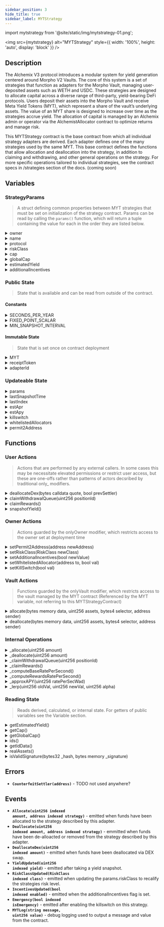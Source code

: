 ```yaml
---
sidebar_position: 3
hide_title: true
sidebar_label: MYTStrategy
---
```


import mytstrategy from '@site/static/img/mytstrategy-01.png';

<img src={mytstrategy} alt="MYTStrategy" style={{ width: '100%', height: 'auto', display: 'block' }} />

## Description

The Alchemix V3 protocol introduces a modular system for yield generation centered around Morpho V2 Vaults. The core of this system
is a set of strategies that function as adapters for the Morpho Vault, managing user-deposited assets such as WETH and USDC. These
strategies are designed to allocate capital across a diverse range of third-party, yield-bearing DeFi protocols. Users deposit their assets
into the Morpho Vault and receive Meta Yield Tokens (MYT), which represent a share of the vault’s underlying assets. The value of an MYT
share is designed to increase over time as the strategies accrue yield. The allocation of capital is managed by an Alchemix admin or
operator via the AlchemistAllocator contract to optimize returns and manage risk.

This MYTStrategy contract is the base contract from which all individual strategy adapters are derived. Each adapter defines one of the many strategies used by the same MYT.
This base contract defines the functions that allow allocation and deallocation into the strategy, in addition to claiming and withdrawing, and other general operations on the strategy.
For more specific operations tailored to individual strategies, see the contract specs in /strategies section of the docs. (coming soon)

## Variables

### StrategyParams

> A struct defining common properties between MYT strategies that must be set on initialization of the strategy contract. Params can be read by calling the `params()` function, which will return a tuple containing the value for each in the order they are listed below.

<details>
  <summary>owner</summary>

- **Description** - The owner of this MYT contract instance.
- **Type** - address
- **Used By** - none. Set once on contract deployment. NOTE: the param that is used to set this on deployment is also used to set the owner of the contract, which is used to restrict access to certain functions. This property param.owner shares that value, but not it's function.
- **Updated By** - none. Set once on contract deployment.
</details>
<details>
  <summary>name</summary>

- **Description** - The name of the MYT strategy
- **Type** - string
- **Used By** - none. This is just informative metadata
- **Updated By** - none. Set once on contract deployment.
</details>
<details>
  <summary>protocol</summary>

- **Description** - The name of the protocol running the underlying strategy.
- **Type** - string
- **Used By** - none. This is just informative metadata
- **Updated By** - none. Set once on contract deployment.
</details>
<details id="Variables_riskClass">
  <summary>riskClass</summary>

- **Description** - The risk classification for the underlying strategy. Used
- **Type** - RiskClass (an enum with possible values of LOW, MEDIUM, or HIGH)
- **Used By** - none. This is informative metadata.
- **Updated By**
  - `setRiskClass(RiskClass newClass)`
- **Notified By** - [`RiskClassUpdated()`](/dev/myt/myt-contract#Events_RiskClassUpdated)
</details>
<details>
  <summary>cap</summary>

- **Description** - TODO unused
- **Type** - uint256
- **Used By** - none. TODO
- **Updated By** - none TODO
- **Read By** - `getCap()`
</details>
<details>
  <summary>globalCap</summary>

- **Description** - TODO unused
- **Type** - uint256
- **Used By** - none. TODO
- **Updated By** - none TODO
- **Read By** - [`getGlobalCap()`](/dev/myt/myt-contract#ReadingState_getGlobalCap)
</details>
<details>
  <summary>estimatedYield</summary>

- **Description** - The estimated yield of the strategy. TODO what is this denominated in?
- **Type** - uint256
- **Used By** - none. This is informative metadata.
- **Updated By** - none. This is informative metatdata. TODO - confirm
- **Read By** - [`getEstimatedYield()`](/dev/myt/myt-contract#ReadingState_getEstimatedYield)
</details>
<details>
  <summary>additionalIncentives</summary>

- **Description** - A true/false value indicating whether or not there are additional incentives on top of the base functioning of the strategy
- **Type** - bool
- **Used By**
  - [`snapshotYield()`](/dev/myt/myt-contract#UserActions_snapshotYield)
- **Updated By** - `setAdditionalIncentives(bool newValue)`
</details>

### Public State

> State that is available and can be read from outside of the contract.

#### Constants

<details>
  <summary>SECONDS_PER_YEAR</summary>

- **Description** - Set to 365 days. Used in yield calculations.
- **Type** - uint256
- **Used By**
  - [`snapshotYield`](/dev/myt/myt-contract#UserActions_snapshotYield)
  - [`_approxAPY`](/dev/myt/myt-contract#InternalOperations_approxAPY)
- **Updated By** - none. Contant variable
- **Read By** - `SECONDS_PER_YEAR()` - will return a uint256 value representing seconds
</details>
<details>
  <summary>FIXED_POINT_SCALAR</summary>

- **Description** - A multiplier that is used to be able to do fixed point math, since solidity does not natively handle decimals. Like ERC20 tokens which typically use 18 decimals, it expresses 1 as 1e18. Anything less is a fraction of 1.
- **Type** - uint256
- **Used By**
  - [`_approxAPY`](/dev/myt/myt-contract#InternalOperations_approxAPY)
  - [`_lerp`](/dev/myt/myt-contract#InternalOperations_lerp)
- **Updated By** - none. Constant varible.
- **Read By** - `FIXED_POINT_SCALAR()`
</details>
<details>
  <summary>MIN_SNAPSHOT_INTERVAL</summary>

- **Description** - A value in seconds set to 1 day.
- **Type** - uint256
- **Used By**
  - [`snapshotYield`](/dev/myt/myt-contract#UserOperations_snapshotYield)
- **Updated By** - none. Constant varible.
- **Read By** - `MIN_SNAPSHOT_INTERVAL()` - returns a uint representing seconds
</details>

#### Immutable State

> State that is set once on contract deployment

<details>
  <summary>MYT</summary>

- **Description** - A Morpho VaultV2 contract which manages and allocates to individual strategies through adapters such as this one.
- **Type** - IVault2
- **Used By**
  - [Vault Actions](/dev/myt/myt-contract#VaultActions)
- **Updated By** - none
- **Read By** - `MYT()` - will return the address of the Vault2 contract, since MYT is a contract type.
</details>
<details>
  <summary>receiptToken</summary>

- **Description** - The address of the erc20 token contract for the reciept token users get for depositing into the MYT contract.
- **Type** - address
- **Used By**
  - [`deallocateDex(bytes calldata quote, bool prevSettler)`](/dev/myt/myt-contract#UserActions_deallocateDex)
  - [`setPermit2Address(address newAddress)`](/dev/myt/myt-contract#OwnerActions_setPermit2Address)
- **Updated By** - none
- **Read By** - `receiptToken()`
</details>
<details id="Variables_adapterId">
  <summary>adapterId</summary>

- **Description** - A hash of the protocol serving as an id for reporting on allocations/deallocations to the strategy.
- **Type** - bytes32
- **Used By**
  - [`allocate(bytes memory data, uint256 assets, bytes4 selector, address sender)`](/dev/myt/myt-contract#VaultActions_allocate)
  - [`deallocate(bytes memory data, uint256 assets, bytes4 selector, address sender)`](/dev/myt/myt-contract#VaultActions_deallocate)
- **Updated By** - none
- **Read By** - `ids()` - returns an array of size 1, where the first index contains this id.
</details>

### Updateable State

<details>
  <summary>params</summary>

- **Description** - The list of params passed at deployment-time describing the strategy. Some can be edited. For more information see the StrategyParams type above.
- **Type** - StrategyParams
- **Used By**
  - [`snapshotYield`](/dev/myt/myt-contract#UserOperations_snapshotYield)
  - [`getIdData()`](/dev/myt/myt-contract#ReadingState_getIdData)
  - [`getCap()`](/dev/myt/myt-contract#ReadingState_getCap)
  - [`getGlobalCap()`](/dev/myt/myt-contract#ReadingState_getGlobalCap)
- **Updated By**
  - `setRiskClass()`
  - `setAdditionalIncentives()`
- **Read By** - `params()` - returns a tuple containing all StrategyParam property values in the order listed in the Struct definition above.
</details>
<details>
  <summary>lastSnapshotTime</summary>

- **Description** - The last time the `snapshotYield()` function was successfully run.
- **Type** - uint256
- **Used By**
  - [`snapshotYield`](/dev/myt/myt-contract#UserOperations_snapshotYield)
- **Updated By**
  - [`snapshotYield`](/dev/myt/myt-contract#UserOperations_snapshotYield)
- **Read By** - `lastSnapshotTime()`
</details>
<details>
  <summary>lastIndex</summary>

- **Description** - The last recorded price-per-share of the underlying strategy. Each time `snapshotYield()` is called, the strategy implementation (derivation of this base contract) `_computeBaseRatePerSecond()` is called which calculates the base yield rate, in addition to getting the new price-per-share value for the strategy. That is then recorded as the lastIndex. This value is used to help calculate total yield earned since that last snapshot.
- **Type** - uint256
- **Used By**
  - [`snapshotYield`](/dev/myt/myt-contract#UserOperations_snapshotYield)
- **Updated By**
  - [`snapshotYield`](/dev/myt/myt-contract#UserOperations_snapshotYield)
- **Read By** - `lastIndex()`
</details>
<details>
  <summary>estApr</summary>

- **Description** - The last recorded estimated non-compounding APR of the underlying strategy. Scaled by 1e18. (1e18 = 100%, 5e17 = 50%, etc.)
- **Type** - uint256
- **Used By**
  - [`snapshotYield`](/dev/myt/myt-contract#UserOperations_snapshotYield)
- **Updated By**
  - [`snapshotYield`](/dev/myt/myt-contract#UserOperations_snapshotYield)
- **Read By** - `estApr()`
</details>
<details>
  <summary>estApy</summary>

- **Description** - The last recorded estimated compounding APY for the underlying strategy. Scaled by 1e18. (1e18 = 100%, 5e17 = 50%, etc.)
- **Type** - uint256
- **Used By**
  - [`snapshotYield`](/dev/myt/myt-contract#UserOperations_snapshotYield)
- **Updated By**
  - [`snapshotYield`](/dev/myt/myt-contract#UserOperations_snapshotYield)
- **Read By** - `estApy()`
</details>
<details>
  <summary>killswitch</summary>

- **Description** - A true/false toggle that freezes all fund-moving actions. Vault allocate/deallocate simply exit with no operations done, and operator-initiated moves revert. Nothing is auto-unstaked or withdrawn. It’s a circuit breaker, not an unwinder.
- **Type** - bool
- **Used By**
  - [`allocate`](/dev/myt/myt-contract#VaultActions_allocate)
  - [`deallocate`](/dev/myt/myt-contract#VaultActions_deallocate)
  - [`deallocateDex`](/dev/myt/myt-contract#VaultActions_deallocateDex)
  - [`claimWithdrawalQueue`](/dev/myt/myt-contract#UserActions_claimWithdrawalQueue)
  - [`claimRewards`](/dev/myt/myt-contract#UserActions_claimRewards)
- **Updated By**
  - `setKillswitch(bool value)`
- **Read By** - `killswitch()`
</details>
<details>
  <summary>whitelistedAllocators</summary>

- **Description** - A mapping of addresses which are allowed to call functions that move funds.
- **Type** - mapping(address => bool)
- **Used By**
  - [`deallocateDex`](/dev/myt/myt-contract#UserActions_deallocateDex)
  - [`claimWithdrawalQueue`](/dev/myt/myt-contract#UserActions_claimWithdrawalQueue)
- **Updated By**
  - `setWhitelistedAllocator(address to, bool val)`
- **Read By** - `whitelistedAllocators(address)` - returns a true/false value indicating whether or not the address passed is a whitelisted allocator
</details>
<details>
  <summary>permit2Address</summary>

- **Description** - The address of the Permit2 router contract to be used. Permit2 is a universal approval and transfer router that standardizes those processes through one contract.  
  Instead of granting separate approvals to each DEX or contract, the strategy grants a single allowance to Permit2, which then validates signed off-chain transfer authorizations.
- **Type** - address
- **Used By**
  - `constructor(address _myt, StrategyParams memory _params, address _permit2address, address_receiptToken)`
  - [`setPermit2Address(address newAddress)`](/dev/myt/myt-contract#OwnerActions_setPermit2Address)
  - [`isValidSignature(bytes32 _hash, bytes memory _signature)`](/dev/myt/myt-contract#UserActions_isValidSignature)
- **Updated By**
  - [`setPermit2Address(address newAddress)`](/dev/myt/myt-contract#OwnerActions_setPermit2Address)
- **Read By** - `permit2Address()`
</details>

## Functions

### User Actions

> Actions that are performed by any external callers. In some cases this may be necessitate elevated permissions or restrict user access, but these are one-offs rather than patterns of actors decsribed by traditional only\_ modifiers.

<details id="UserActions_deallocateDex">
  <summary>deallocateDex(bytes calldata quote, bool prevSettler)</summary>

- **Description** - Executes a deallocation through the 0x DEX Settler contract, allowing whitelistedAllocators to move or sell assets directly from the strategy. This bypasses standard withdrawal queue logic and is typically used in emergency or rebalancing scenarios.
  - `@param quote` - ABI-encoded calldata for a verified 0x swap quote, representing the DEX trade to perform.
  - `@param prevSettler` - Boolean flag indicating whether to use the previous Settler contract (`true`) or the current one (`false`).
- **Visibility Specifier** - external
- **State Mutability Specifier** - nonpayable
- **Returns** - `uint256 ret` - The amount of receipt tokens deallocated through the DEX trade. (the amount that balance of receipt tokens has increase by)
- **Emits**
  - [`DeallocateDex(uint256 amountDeallocated)`](/dev/myt/myt-contract#Events_DeallocateDex)
- **Reverts** - With `"emergency"` if `killswitch == true` - With `"PD"` if `msg.sender` is not an active whitelistedAllocator - With `"SF"` if the Settler call fails
- If the 0x swap parameters or slippage creates an invalid swap quote
</details>
<details id="UserActions_claimWithdrawalQueue">
  <summary>claimWithdrawalQueue(uint256 positionId)</summary>

- **Description** - Handles claiming withdrawals from strategies that implement a withdrawal queue system.<br/><br/>
  First checks that the caller is a whitelistedAllocator and that the strategy is not in emergency mode, then delegates to the internal function `_claimWithdrawalQueue()` which is overrideen and defined in derived strategy implementations.
  - `@param positionId` - The ID of the position to claim for from the underlying protocol.
- **Visibility Specifier** - public
- **State Mutability Specifier** - nonpayable
- **Returns** - `uint256 ret` - The amount of assets claimed from the withdrawal queue (returned by the strategy-specific implementation).
- **Emits** - none
- **Reverts** - With `"PD"` if `msg.sender` is not whitelisted
- With `"emergency"` if `killSwitch == true`
</details>
<details id="UserActions_claimRewards">
  <summary>claimRewards()</summary>

- **Description** - Claims any pending reward tokens from the underlying strategy’s protocol<br/><br/>
  First verifies that the strategy is not in emergency mode then delegates to the internal `_claimRewards()` implementation, which must be overrideen in derived contracts to define protocol-specific claiming logic.
- **Visibility Specifier** - public
- **State Mutability Specifier** - nonpayable
- **Returns** - `uint256` - The amount of reward tokens claimed, as defined by the derived implementation.
- **Emits** - none
- **Reverts** - With `"emergency"` if `killSwitch == true`
</details>
<details id="UserOperations_snapshotYield">
  <summary>snapshotYield()</summary>

- **Description** - Recomputes the strategies estimated rates for base yield and incentives yield and returns an aggregate estimated apy scaled by 1e18. (1e18 = 100%)<br/><br/>
  First ensures that the `MINIMUM_SNAPSHOT_INTERVAL` has passed since the last call to prevent griefing, then calls internal functions `_computeBaseRatePerSecond()` and `_computeRewardsRatePerSecond()`, both of which are implemented in derived contracts, to calculate the most up-to-date current rates. Then those rates are combined and projected out a year. A smoothign rate of .7 is then applied, and passed with the newly calculated rates to the internal `_lerp()` function to calculate estimated rates from the new snapshot and the previously snaphshotted rate.
- **Visibility Specifier** - public
- **State Mutability Specifier** - nonpayable
- **Returns** - `uint256 estApy`
- **Emits**
  - [`YieldUpdated(uint256 estApy)`](/dev/myt/myt-contract#Events_YieldUpdated)
- **Reverts** - none
</details>

### Owner Actions

> Actions guarded by the onlyOwner modifier, which restricts access to the owner set at deployment time

<details id="OwnerActions_setPermit2Address">
  <summary>setPermit2Address(address newAddress)</summary>

- **Description** - Updates the [`permit2Address`](/dev/myt/myt-contract#Variables_permit2Address) used for token transfer approvals through the Permit2 router contract.<br/><br/>
  First revokes existing token approvals from the old Permit2 address, grants maximum allowance to the new Permit2 address for the MYT `receiptToken`, and then updates the stored `permit2Address` value.
  - `@param newAddress` - the new Permit2 router contract address
- **Visibility Specifier** - public
- **State Mutability Specifier** - nonpayable
- **Emits** - none
- **Reverts**
- With `"Zero address"` if `newAddress` is the zero address
</details>
<details id="OwnerActions_setRiskClass">
  <summary>setRiskClass(RiskClass newClass)</summary>

- **Description** - Updates the [`params.riskClass`](/dev/myt/myt-contract#Variables_riskClass) to recategorize the strategy under a new risk class
  - `@param newClass` - new risk category for the strategy (LOW, MEDIUM, HIGH)
- **Visibility Specifier** - public
- **State Mutability Specifier** - nonpayable
- **Emits**
  - [`RiskClassUpdated(RiskClass newClass)`](/dev/myt/myt-contract#Events_RiskClassUpdated)
- **Reverts** - none
</details>
<details id="OwnerActions_setAdditionalIncentives">
  <summary>setAdditionalIncentives(bool newValue)</summary>

- **Description** - Enables or disables tracking of additional incentive tokens earned by the strategy in yield calculations.
  - `@param newValue` - true or false value to enable or disable
- **Visibility Specifier** - public
- **State Mutability Specifier** - nonpayable
- **Emits**
  - [`IncentivesUpdated(bool newValue)`](/dev/myt/myt-contract#Events_IncentivesUpdated)
- **Reverts** - none
</details>
<details id="OwnerActions_setWhitelistedAllocator">
  <summary>setWhitelistedAllocator(address to, bool val)</summary>

- **Description** - Sets or unsets an address as a whitelisted allocator authorized to call various functions listed under [`UserActions`](/dev/myt/myt-contract#user-actions)
  - `@param to` — address to set or unset as a whitelisted allocator
  - `@param val` — true or false value to set or unset as a whitelisted alloactor
- **Visibility Specifier** - public
- **State Mutability Specifier** - nonpayable
- **Emits** - none
- **Reverts**
- if `to` is the zero address
</details>
<details id="OwnerActions_setKillSwitch">
  <summary>setKillSwitch(bool val)</summary>

- **Description** - Toggles the emergency stop (`killSwitch`) for this strategy. When enabled many operations such as allocations, deallocations, and reward claims are halted to prevent further activity.
  - `@param val` - true to activate emergency mode, false to resume normal operation
- **Visibility Specifier** - public
- **State Mutability Specifier** - nonpayable
- **Modifiers** - [`onlyOwner`](/dev/myt/myt-contract#AccessControl_onlyOwner)
- **Emits**
  - [`Emergency(bool val)`](/dev/myt/myt-contract#Events_Emergency)
- **Reverts** - none
</details>

### Vault Actions

> Functions guarded by the onlyVault modifier, which restricts access to the vault managed by the MYT contract (Referenced by the MYT variable, not referring to this MYTStrategyContract)

<details id="VaultActions_allocate">
  <summary>allocate(bytes memory data, uint256 assets, bytes4 selector, address sender)</summary>

- **Description** - Allocates `assets` from the vault into the underlying strategy, computes the delta between the new allocation and previous allocation, and reports the change.<br/><br/>
  Assets are allocated using an internal call to `_allocate()` which is overrideen and defined in derived strategy contract implementations. If `killSwitch` is enabled, the simply exits with a change of 0.
  - `@param data` - a bytes-encoded representation of the old (current) allocation. Later decoded into an uint256.
  - `@param assets` - the amount of tokens the vault is requesting to allocated to the strategy.
  - `@param selector` - TODO unused and not intherited. Do we need?
  - `@param sender` - TODO unused and not inherited. Do we need?
- **Visibility Specifier** - external
- **State Mutability Specifier** - nonpayable
- **Returns** - (bytes32[] memory strategyIds, int256 change) - A tuple where the first value is an array of size 1 containing the [`adapterId`](/dev/myt/myt-contract#Variables_adapterId), and the second value is a signed 256 bit integer containing the difference between the new allocation and the old allocation
- **Emits**
  - [`Allocate(uint256 amountAllocated, address this)`](/dev/myt/myt-contract#Events_Allocate)
- **Reverts** - none
</details>
<details id="VaultActions_deallocate">
  <summary>deallocate(bytes memory data, uint256 assets, bytes4 selector, address sender)</summary>

- **Description** - Deallocates `assets` from the underlying strategy back to the vault, computes the delta between the new allocation and previous allocation, and reports the change.<br/><br/>
  Assets are withdrawn using an internal call to `_deallocate()` which is overridden and defined in derived strategy contract implementations. If `killSwitch` is enabled, the function exits early with a change of 0.
  - `@param data` - a bytes-encoded representation of the old (current) allocation. Later decoded into an uint256.
  - `@param assets` - the amount of tokens the vault is requesting to deallocate from the strategy.
  - `@param selector` - TODO unused and not inherited. Do we need?
  - `@param sender` - TODO unused and not inherited. Do we need?
- **Visibility Specifier** - external
- **State Mutability Specifier** - nonpayable
- **Returns** - (bytes32[] memory strategyIds, int256 change) - A tuple where the first value is an array of size 1 containing the [`adapterId`](/dev/myt/myt-contract#Variables_adapterId), and the second value is a signed 256 bit integer containing the difference between the new allocation and the old allocation
- **Emits**
  - [`Deallocate(uint256 amountDeallocated, address this)`](/dev/myt/myt-contract#Events_Deallocate)
  - [`MYTLog(string message, uint256 value)`] - emit old allocation, amount deallocated, and resulting new allocation for transparency.
- **Reverts** - none
</details>

### Internal Operations

<details id="InternalOperations_allocate">
  <summary>_allocate(uint256 amount)</summary>

- **Description** - An empty virtual function defining internal logic for how to allocate to a strategy. Must be overridden by derived contracts.
  - `@param amount` - The amount of assets to allocate into the underlying protocol.
- **Visibility Specifier** - internal
- **State Mutability Specifier** - nonpayable
- **Returns** - `uint256 depositReturn` - The amount of assets successfully allocated by the protocol.
- **Emits** - none
- **Reverts** - implementation-dependent
</details>
<details id="InternalOperations_deallocate">
  <summary>_deallocate(uint256 amount)</summary>

- **Description** - An empty virtual function defining internal logic for how to deallocate from a strategy. Must be overridden by derived contracts.
  - `@param amount` - The amount of assets to deallocate or withdraw from the underlying protocol.
- **Visibility Specifier** - internal
- **State Mutability Specifier** - nonpayable
- **Returns** - `uint256 withdrawReturn` - The amount of assets successfully withdrawn from the protocol.
- **Emits** - none
- **Reverts** - implmentation-dependent
</details>
<details id="InternalOperations_claimWithdrawalQueue">
  <summary>_claimWithdrawalQueue(uint256 positionId)</summary>

- **Description** - An empty virtual function defining internal logic for how to claim or withdraw from strategies that utilize a withdrawal queue. Must be overridden by derived contracts.
  - `@param positionId` - The ID of position to claim or withdraw for from the underlying protocol.
- **Visibility Specifier** - internal
- **State Mutability Specifier** - nonpayable
- **Returns** - `uint256 claimAmount` - The amount of assets successfully claimed from the withdrawal queue.
- **Emits** - none
- **Reverts** - implementation-dependent
</details>
<details id="InternalOperations_claimRewards">
  <summary>_claimRewards()</summary>

- **Description** - An empty virtual function defining internal logic for how to claim from a strategy. Must be overridden by derived contracts.
- **Visibility Specifier** - internal
- **State Mutability Specifier** - nonpayable
- **Returns** - `uint256 rewardAmount` - The amount of reward tokens claimed from the protocol.
- **Emits** - none
- **Reverts** - implementation-dependent
</details>

<details id="InternalOperations_computeBaseRatePerSecond">
  <summary>_computeBaseRatePerSecond()</summary>

- **Description** - An empty virtual function defining internal logic for how to compute base per-second yield rate from the underlying protocol. Must be overridden by derived contracts.
- **Visibility Specifier** - internal
- **State Mutability Specifier** - nonpayable
- **Returns** - `(uint256 ratePerSec, uint256 newIndex)` - a tupe where:
  - The first value `ratePerSec` is the rate of yield per second scaled to 1e18. (1e18 = 100% per second, 1e16 = 1% per second, etc.)
  - The second value `newIndex` is the most up-to-date price-per-share value of the MYT shares
- **Emits** - none
- **Reverts** - implementation-dependent
</details>
<details id="InternalOperations_computeRewardsRatePerSecond">
  <summary>_computeRewardsRatePerSecond()</summary>

- **Description** - An empty virtual function defining internal logic for how to compute incentive/reward per-second yield rate from the underlying protocol. Must be overridden by derived contracts.
- **Visibility Specifier** - internal
- **State Mutability Specifier** - nonpayable
- **Returns** - `uint256 ratePerSec` - the rate of yield per second scaled to 1e18. (1e18 = 100% per second, 1e16 = 1% per second, etc.)
- **Emits** - none
- **Reverts** - implementation-dependent
</details>
<details id="InternalOperations_approxAPY">
  <summary>_approxAPY(uint256 ratePerSecWad)</summary>

- **Description** - Approximates the APY from a given per-second WAD-scaled (1e18) rate.<br/><br/>  
  First multiplies the per-second rate by the number of seconds in a year to estimate APR. Then approxiamtes compounding using a formula of `APR^2 / (2 × SECONDS_PER_YEAR)`
  - `@param ratePerSecWad` — per-second yield rate (1e18 = 100% per second)
- **Visibility Specifier** - internal
- **State Mutability Specifier** - pure
- **Returns** - `uint256 approxApyPercentage` - a percentage scaled by 1e18 (1e18 = 100% per year)
- **Emits** - none
- **Reverts** - none
</details>
<details id="InternalOperations_lerp">
  <summary>_lerp(uint256 oldVal, uint256 newVal, uint256 alpha)</summary>

- **Description** - A smoothing function to blend `oldVal` and `newVal` using a weighted average, in order to calculate a new yield rate without sharp differences.<br/><br/>
  Uses a factor `alpha` to determine how much of the previous value to retain vs. how much of the new value to apply. This is currently set to 70% (7e17) in [`snapshotYield()`](/dev/myt/myt-contract#UserOperations_snapshotYield), the only caller of this function.
  This means newly calculated results will use approximately 70% of `oldVal` and 30% of `newVal`, in order to prevent sudden jumps in estimated APR and APY.
  - `@param oldVal` — previous recorded value (scaled by 1e18)
  - `@param newVal` — new calculated value (scaled by 1e18)
  - `@param alpha` — smoothing factor between 0 and 1e18 (7e17 = 70%)
- **Visibility Specifier** - internal
- **State Mutability Specifier** - pure
- **Returns** - `uint256 smoothedYieldRate`
- **Emits** - none
- **Reverts** - none
</details>

### Reading State

> Reads derived, calculated, or internal state. For getters of public variables see the Variable section.

<details id="ReadingState_getEstimatedYield">
  <summary>getEstimatedYield()</summary>

- **Description** - Returns the last recorded estimated yield value for this strategy. This value may not reflect the most recent on-chain state and could differ from live protocol values.
- **Visibility Specifier** - public
- **State Mutability Specifier** - view
- **Returns** - `uint256 estimatedYield` - last snapshotted yield value (1e18 = 100%)
- **Emits** - none
- **Reverts** - none
</details>
<details id="ReadingState_getCap">
  <summary>getCap()</summary>

- **Description** - Returns the `params.cap` variable. TODO - not used?
- **Visibility Specifier** - external
- **State Mutability Specifier** - view
- **Returns** - `uint256 cap`
- **Emits** - none
- **Reverts** - none
</details>
<details id="ReadingState_getGlobalCap">
  <summary>getGlobalCap()</summary>

- **Description** - Returns the `params.globalCap` variable. TODO - not used??
- **Visibility Specifier** - external
- **State Mutability Specifier** - view
- **Returns** - `uint256 globalCap`
- **Emits** - none
- **Reverts** - none
</details>
<details id="ReadingState_ids">
  <summary>ids()</summary>

- **Description** - Returns an array of size 1 where the value at the first index is the [`adapterId`](/dev/myt/myt-contract#Variables_adapterId) associated with this strategy.
- **Visibility Specifier** - public
- **State Mutability Specifier** - view
- **Returns** - `bytes32[] memory ids`
- **Emits** - none
- **Reverts** - none
</details>
<details id="ReadingState_getIdData">
  <summary>getIdData()</summary>

- **Description** - Returns the ABI-encoded protocol identifier and address for this adapter.
- **Visibility Specifier** - external
- **State Mutability Specifier** - view
- **Returns** - `bytes memory abiEncodedValue`
- **Emits** - none
- **Reverts** - none
</details>
<details id="ReadingState_realAssets">
  <summary>realAssets()</summary>

- **Description** - An empty virtual function defining internal logic for getting the actual amount of underlying assets currently held or represented by this strategy. Must be overridden by derived contracts.
- **Visibility Specifier** - external
- **State Mutability Specifier** - view
- **Returns** - `uint256 assets`
- **Emits** - none
- **Reverts** - implementation-dependent
</details>
<details id="ReadingState_isValidSignature">
  <summary>isValidSignature(bytes32 _hash, bytes memory _signature)</summary>

- **Description** - Definistion for ERC721 interface for Permit2 signature verification. It allows callers to confirm that this strategy contract has validly authorized a specific operation for [`permit2Address`](/dev/myt/myt-contract#Variables_permit2Address) via signature.
  - `@param _hash`
  - `@param _signature`
- **Visibility Specifier** - public
- **State Mutability Specifier** - view
- **Returns** - `bytes4 isValid` - The ERC721 defined value of 0x1626ba7e to indicated a signature is valid. Any other return value indicates an invalid signature.
- **Emits** - none
- **Reverts** - none
</details>

## Errors

- <span id="Errors_CounterfeitSettler"><strong><code>CounterfeitSettler(address)</code></strong> - TODO not used anywhere?</span>

## Events

- <span id="Events_Allocate"><strong><code>Allocate(uint256 indexed amount, address indexed strategy)</code></strong> - emitted when funds have been allocated to the strategy described by this adapter.</span>
- <span id="Events_Deallocate"><strong><code>Deallocate(uint256 indexed amount, address indexed strategy)</code></strong> - emmitted when funds have been de-alloacted or removed from the strategy described by this adapter.</span>
- <span id="Events_DeallocateDex"><strong><code>DeallocateDex(uint256 indexed amount)</code></strong> - emitted when funds have been deallocated via DEX swap.</span>
- <span id="Events_YieldUpdated"><strong><code>YieldUpdated(uint256 indexed yield)</code></strong> - emitted after taking a yield snapshot.</span>
- <span id="Events_RiskClassUpdated"><strong><code>RiskClassUpdated(RiskClass indexed class)</code></strong> - emitted when updating the params.riskClass to recalify the strategies risk level.</span>
- <span id="Events_IncentivesUpdated"><strong><code>IncentivesUpdated(bool indexed enabled)</code></strong> - emitted when the additionalIncentives flag is set.</span>
- <span id="Events_Emergency"><strong><code>Emergency(bool indexed isEmergency)</code></strong> - emitted after enabling the killswitch on this strategy.</span>
- <span id="Events_MYTLog"><strong><code>MYTLog(string message, uint256 value)</code></strong> - debug logging used to output a message and value from the contract.</span>
